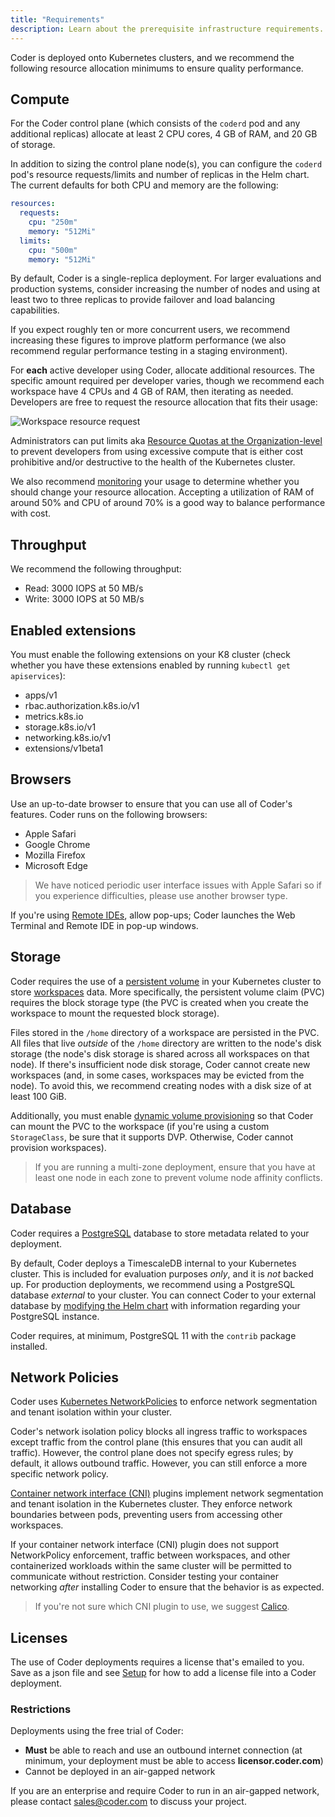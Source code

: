 ```yaml
---
title: "Requirements"
description: Learn about the prerequisite infrastructure requirements.
---
```


Coder is deployed onto Kubernetes clusters, and we recommend the following
resource allocation minimums to ensure quality performance.

## Compute

For the Coder control plane (which consists of the `coderd` pod and any
additional replicas) allocate at least 2 CPU cores, 4 GB of RAM, and 20 GB of
storage.

In addition to sizing the control plane node(s), you can configure the `coderd`
pod's resource requests/limits and number of replicas in the Helm chart. The
current defaults for both CPU and memory are the following:

```yaml
resources:
  requests:
    cpu: "250m"
    memory: "512Mi"
  limits:
    cpu: "500m"
    memory: "512Mi"
```

By default, Coder is a single-replica deployment. For larger evaluations and
production systems, consider increasing the number of nodes and using at least
two to three replicas to provide failover and load balancing capabilities.

If you expect roughly ten or more concurrent users, we recommend increasing
these figures to improve platform performance (we also recommend regular
performance testing in a staging environment).

For **each** active developer using Coder, allocate additional resources. The
specific amount required per developer varies, though we recommend each workspace have
4 CPUs and 4 GB of RAM, then iterating as needed. Developers are free to
request the resource allocation that fits their usage:

![Workspace resource request](../assets/setup/resource-request.png)

Administrators can put limits aka [Resource Quotas at the
Organization-level](../admin/organizations/manage#create-a-new-organization) to
prevent developers from using excessive compute that is either cost prohibitive
and/or destructive to the health of the Kubernetes cluster.

We also recommend [monitoring](../guides/admin/usage-monitoring.md) your usage
to determine whether you should change your resource allocation. Accepting a
utilization of RAM of around 50% and CPU of around 70% is a good way to balance
performance with cost.

## Throughput

We recommend the following throughput:

- Read: 3000 IOPS at 50 MB/s
- Write: 3000 IOPS at 50 MB/s

## Enabled extensions

You must enable the following extensions on your K8 cluster (check whether you
have these extensions enabled by running `kubectl get apiservices`):

- apps/v1
- rbac.authorization.k8s.io/v1
- metrics.k8s.io
- storage.k8s.io/v1
- networking.k8s.io/v1
- extensions/v1beta1

## Browsers

Use an up-to-date browser to ensure that you can use all of Coder's features.
Coder runs on the following browsers:

- Apple Safari
- Google Chrome
- Mozilla Firefox
- Microsoft Edge

> We have noticed periodic user interface issues with Apple Safari so if you
> experience difficulties, please use another browser type.

If you're using [Remote IDEs](../workspaces/editors.md), allow pop-ups; Coder
launches the Web Terminal and Remote IDE in pop-up windows.

## Storage

Coder requires the use of a
[persistent volume](https://kubernetes.io/docs/concepts/storage/persistent-volumes/)
in your Kubernetes cluster to store [workspaces](../workspaces/index.md) data.
More specifically, the persistent volume claim (PVC) requires the block storage
type (the PVC is created when you create the workspace to mount the requested
block storage).

Files stored in the `/home` directory of a workspace are persisted in the PVC.
All files that live _outside_ of the `/home` directory are written to the node's
disk storage (the node's disk storage is shared across all workspaces on that
node). If there's insufficient node disk storage, Coder cannot create new
workspaces (and, in some cases, workspaces may be evicted from the node). To
avoid this, we recommend creating nodes with a disk size of at least 100 GiB.

Additionally, you must enable
[dynamic volume provisioning](https://kubernetes.io/docs/concepts/storage/dynamic-provisioning/#enabling-dynamic-provisioning)
so that Coder can mount the PVC to the workspace (if you're using a custom
`StorageClass`, be sure that it supports DVP. Otherwise, Coder cannot provision
workspaces).

> If you are running a multi-zone deployment, ensure that you have at least
> one node in each zone to prevent volume node affinity conflicts.

## Database

Coder requires a [PostgreSQL](https://www.postgresql.org) database to store
metadata related to your deployment.

By default, Coder deploys a TimescaleDB internal to your Kubernetes cluster.
This is included for evaluation purposes _only_, and it is _not_ backed up. For
production deployments, we recommend using a PostgreSQL database _external_ to
your cluster. You can connect Coder to your external database by
[modifying the Helm chart](../guides/admin/helm-charts.md) with information
regarding your PostgreSQL instance.

Coder requires, at minimum, PostgreSQL 11 with the `contrib` package installed.

## Network Policies

Coder uses
[Kubernetes NetworkPolicies](https://kubernetes.io/docs/concepts/services-networking/network-policies/)
to enforce network segmentation and tenant isolation within your cluster.

Coder's network isolation policy blocks all ingress traffic to workspaces except
traffic from the control plane (this ensures that you can audit all traffic).
However, the control plane does not specify egress rules; by default, it allows
outbound traffic. However, you can still enforce a more specific network policy.

[Container network interface (CNI)](https://github.com/containernetworking/cni#what-is-cni)
plugins implement network segmentation and tenant isolation in the Kubernetes
cluster. They enforce network boundaries between pods, preventing users from
accessing other workspaces.

If your container network interface (CNI) plugin does not support NetworkPolicy
enforcement, traffic between workspaces, and other containerized workloads
within the same cluster will be permitted to communicate without restriction.
Consider testing your container networking _after_ installing Coder to ensure
that the behavior is as expected.

> If you're not sure which CNI plugin to use, we suggest
> [Calico](https://docs.projectcalico.org/getting-started/kubernetes/quickstart).

## Licenses

The use of Coder deployments requires a license that's emailed to you. Save as a
json file and see [Setup](./configuration#providing-your-license) for how to
add a license file into a Coder deployment.

### Restrictions

Deployments using the free trial of Coder:

- **Must** be able to reach and use an outbound internet connection (at minimum,
  your deployment must be able to access **licensor.coder.com**)
- Cannot be deployed in an air-gapped network

If you are an enterprise and require Coder to run in an air-gapped network,
please contact sales@coder.com to discuss your project.
